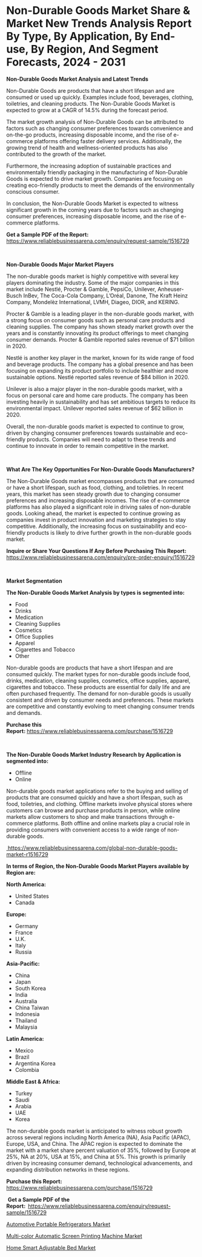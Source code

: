 <p><h1>Non-Durable Goods Market Share & Market New Trends Analysis Report By Type, By Application, By End-use, By Region, And Segment Forecasts, 2024 - 2031</h1></p><p><strong>Non-Durable Goods Market Analysis and Latest Trends</strong></p>
<p><p>Non-Durable Goods are products that have a short lifespan and are consumed or used up quickly. Examples include food, beverages, clothing, toiletries, and cleaning products. The Non-Durable Goods Market is expected to grow at a CAGR of 14.5% during the forecast period. </p><p>The market growth analysis of Non-Durable Goods can be attributed to factors such as changing consumer preferences towards convenience and on-the-go products, increasing disposable income, and the rise of e-commerce platforms offering faster delivery services. Additionally, the growing trend of health and wellness-oriented products has also contributed to the growth of the market.</p><p>Furthermore, the increasing adoption of sustainable practices and environmentally friendly packaging in the manufacturing of Non-Durable Goods is expected to drive market growth. Companies are focusing on creating eco-friendly products to meet the demands of the environmentally conscious consumer.</p><p>In conclusion, the Non-Durable Goods Market is expected to witness significant growth in the coming years due to factors such as changing consumer preferences, increasing disposable income, and the rise of e-commerce platforms.</p></p>
<p><strong>Get a Sample PDF of the Report:&nbsp;</strong> <a href="https://www.reliablebusinessarena.com/enquiry/request-sample/1516729">https://www.reliablebusinessarena.com/enquiry/request-sample/1516729</a></p>
<p>&nbsp;</p>
<p><strong>Non-Durable Goods Major Market Players</strong></p>
<p><p>The non-durable goods market is highly competitive with several key players dominating the industry. Some of the major companies in this market include Nestlé, Procter & Gamble, PepsiCo, Unilever, Anheuser-Busch InBev, The Coca-Cola Company, L’Oréal, Danone, The Kraft Heinz Company, Mondelèz International, LVMH, Diageo, DIOR, and KERING.</p><p>Procter & Gamble is a leading player in the non-durable goods market, with a strong focus on consumer goods such as personal care products and cleaning supplies. The company has shown steady market growth over the years and is constantly innovating its product offerings to meet changing consumer demands. Procter & Gamble reported sales revenue of $71 billion in 2020.</p><p>Nestlé is another key player in the market, known for its wide range of food and beverage products. The company has a global presence and has been focusing on expanding its product portfolio to include healthier and more sustainable options. Nestlé reported sales revenue of $84 billion in 2020.</p><p>Unilever is also a major player in the non-durable goods market, with a focus on personal care and home care products. The company has been investing heavily in sustainability and has set ambitious targets to reduce its environmental impact. Unilever reported sales revenue of $62 billion in 2020.</p><p>Overall, the non-durable goods market is expected to continue to grow, driven by changing consumer preferences towards sustainable and eco-friendly products. Companies will need to adapt to these trends and continue to innovate in order to remain competitive in the market.</p></p>
<p>&nbsp;</p>
<p><strong>What Are The Key Opportunities For Non-Durable Goods Manufacturers?</strong></p>
<p><p>The Non-Durable Goods market encompasses products that are consumed or have a short lifespan, such as food, clothing, and toiletries. In recent years, this market has seen steady growth due to changing consumer preferences and increasing disposable incomes. The rise of e-commerce platforms has also played a significant role in driving sales of non-durable goods. Looking ahead, the market is expected to continue growing as companies invest in product innovation and marketing strategies to stay competitive. Additionally, the increasing focus on sustainability and eco-friendly products is likely to drive further growth in the non-durable goods market.</p></p>
<p><strong>Inquire or Share Your Questions If Any Before Purchasing This Report:</strong> <a href="https://www.reliablebusinessarena.com/enquiry/pre-order-enquiry/1516729">https://www.reliablebusinessarena.com/enquiry/pre-order-enquiry/1516729</a></p>
<p>&nbsp;</p>
<p><strong>Market Segmentation</strong></p>
<p><strong>The Non-Durable Goods Market Analysis by types is segmented into:</strong></p>
<p><ul><li>Food</li><li>Drinks</li><li>Medication</li><li>Cleaning Supplies</li><li>Cosmetics</li><li>Office Supplies</li><li>Apparel</li><li>Cigarettes and Tobacco</li><li>Other</li></ul></p>
<p><p>Non-durable goods are products that have a short lifespan and are consumed quickly. The market types for non-durable goods include food, drinks, medication, cleaning supplies, cosmetics, office supplies, apparel, cigarettes and tobacco. These products are essential for daily life and are often purchased frequently. The demand for non-durable goods is usually consistent and driven by consumer needs and preferences. These markets are competitive and constantly evolving to meet changing consumer trends and demands.</p></p>
<p><strong>Purchase this Report:&nbsp;</strong><a href="https://www.reliablebusinessarena.com/purchase/1516729">https://www.reliablebusinessarena.com/purchase/1516729</a></p>
<p>&nbsp;</p>
<p><strong>The Non-Durable Goods Market Industry Research by Application is segmented into:</strong></p>
<p><ul><li>Offline</li><li>Online</li></ul></p>
<p><p>Non-durable goods market applications refer to the buying and selling of products that are consumed quickly and have a short lifespan, such as food, toiletries, and clothing. Offline markets involve physical stores where customers can browse and purchase products in person, while online markets allow customers to shop and make transactions through e-commerce platforms. Both offline and online markets play a crucial role in providing consumers with convenient access to a wide range of non-durable goods.</p></p>
<p><a href="https://www.reliablebusinessarena.com/global-non-durable-goods-market-r1516729">&nbsp;https://www.reliablebusinessarena.com/global-non-durable-goods-market-r1516729</a></p>
<p><strong>In terms of Region, the Non-Durable Goods Market Players available by Region are:</strong></p>
<p>
    <p> <strong> North America: </strong>
        <ul>
            <li>United States</li>
            <li>Canada</li>
        </ul>
        </p> 
    <p> <strong> Europe: </strong>
        <ul>
            <li>Germany</li>
            <li>France</li>
            <li>U.K.</li>
            <li>Italy</li>
            <li>Russia</li>
        </ul>
        </p> 
    <p> <strong> Asia-Pacific: </strong>
        <ul>
            <li>China</li>
            <li>Japan</li>
            <li>South Korea</li>
            <li>India</li>
            <li>Australia</li>
            <li>China Taiwan</li>
            <li>Indonesia</li>
            <li>Thailand</li>
            <li>Malaysia</li>
        </ul>
        </p> 
    <p> <strong> Latin America: </strong>
        <ul>
            <li>Mexico</li>
            <li>Brazil</li>
            <li>Argentina Korea</li>
            <li>Colombia</li>
        </ul>
        </p> 
    <p> <strong> Middle East & Africa: </strong>
        <ul>
            <li>Turkey</li>
            <li>Saudi</li>
            <li>Arabia</li>
            <li>UAE</li>
            <li>Korea</li>
        </ul>
    </p>
    </p>
<p><p>The non-durable goods market is anticipated to witness robust growth across several regions including North America (NA), Asia Pacific (APAC), Europe, USA, and China. The APAC region is expected to dominate the market with a market share percent valuation of 35%, followed by Europe at 25%, NA at 20%, USA at 15%, and China at 5%. This growth is primarily driven by increasing consumer demand, technological advancements, and expanding distribution networks in these regions.</p></p>
<p><strong>Purchase this Report: </strong><a href="https://www.reliablebusinessarena.com/purchase/1516729">https://www.reliablebusinessarena.com/purchase/1516729</a></p>
<p>&nbsp;<strong>Get a Sample PDF of the Report:&nbsp;&nbsp;</strong><a href="https://www.reliablebusinessarena.com/enquiry/request-sample/1516729">https://www.reliablebusinessarena.com/enquiry/request-sample/1516729</a></p>
<p><strong></strong></p>
<p><p><a href="https://medium.com/@scottroberts2661/automotive-portable-refrigerators-market-forecast-global-market-trends-and-analysis-from-2024-to-db3f77745bcc">Automotive Portable Refrigerators Market</a></p><p><a href="https://github.com/myacatherineblakecaczo9vcsw/Market-Research-Report-List-3/blob/main/multi-color-automatic-screen-printing-machine-market.md">Multi-color Automatic Screen Printing Machine Market</a></p><p><a href="https://medium.com/@sdonald04328/home-smart-adjustable-bed-market-trends-and-analysis-opportunities-and-challenges-for-future-28b03c7cc3bd">Home Smart Adjustable Bed Market</a></p></p>
